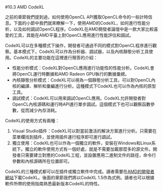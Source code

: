 #10.3 AMD CodeXL

之前的章節我們提到過，如何使用OpenCL API獲取OpenCL命令的一些計時信息。下面的小節中我們就來瞭解一下，使用AMD的CodeXL，如何進行性能分析，以及如何調試OpenCL程序。CodeXL在AMD開發者論壇中是一款大家比較喜愛的工具，其能在AMD平臺上對OpenCL應用進行性能評估和調試。

CodeXL可以在多種模式下操作，開發者可通過不同的模式對OpenCL程序進行觀察。基本模式下，CodeXL可以作為分析器、調試器，以及內核靜態分析工具使用。CodeXL的主要功能在這裡進行簡答的介紹：

- 性能分析模式：CodeXL對OpenCL應用進行功能性的性能分析。CodeXL會將OpenCL運行時數據和AMD Radeon GPU執行的數據彙總。
- 內核靜態分析模式：CodeXL可以視為一個靜態分析工具，可以對OpenCL內核的編譯、解析和彙編進行分析。這種模式下CodeXL也可以作為內核的原型工具。
- 調試模式：CodeXL可以用來調試OpenCL應用。CodeXL允許開發者對OpenCL內核源碼和運行時API進行單步調試。這個模式下也可以觀察函數參數，從而減少內存消耗。

CodeXL的使用方式有兩種：

1. Visual Studio插件：CodeXL可以對當前激活的解決方案進行分析。只需要在菜單欄找到插件，並使用插件運行程序即可進行調試。
2. 獨立使用：CodeXL也可以作為一個獨立的軟件，安裝在Windows和Linux系統下。獨立的軟件使用方式有一個好處，就是不需要加載那麼多的源文件。開發者只需要建立對應的CodeXL工程，並設置應用二進制文件的路徑，命令行參數和內核源碼所在位置即可。

CodeXL的三種模式都可以在插件或獨立軟件中完成。讀者需要在[AMD的開發者網站](http://developer.amd.com)下載CodeXL。後面的章節我們將以CodeXL 1.5作為式例。讀者也可以根據軟件所帶的使用指南熟悉最新版本CodeXL的特性。
